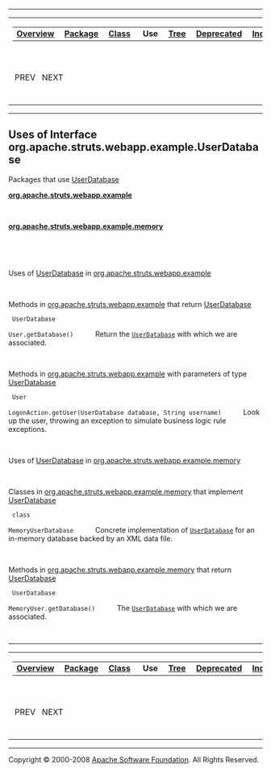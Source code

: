 ------------------------------------------------------------------------

<span id="navbar_top"></span> [](#skip-navbar_top "Skip navigation links")

<table>
<colgroup>
<col width="50%" />
<col width="50%" />
</colgroup>
<tbody>
<tr class="odd">
<td align="left"><span id="navbar_top_firstrow"></span>
<table>
<tbody>
<tr class="odd">
<td align="left"><a href="../../../../../../overview-summary.html.md"><strong>Overview</strong></a> </td>
<td align="left"><a href="../package-summary.html.md"><strong>Package</strong></a> </td>
<td align="left"><a href="../../../../../../org/apache/struts/webapp/example/UserDatabase.html.md" title="interface in org.apache.struts.webapp.example"><strong>Class</strong></a> </td>
<td align="left"> <strong>Use</strong> </td>
<td align="left"><a href="../package-tree.html.md"><strong>Tree</strong></a> </td>
<td align="left"><a href="../../../../../../deprecated-list.html.md"><strong>Deprecated</strong></a> </td>
<td align="left"><a href="../../../../../../index-all.html.md"><strong>Index</strong></a> </td>
<td align="left"><a href="../../../../../../help-doc.html.md"><strong>Help</strong></a> </td>
</tr>
</tbody>
</table></td>
<td align="left"></td>
</tr>
<tr class="even">
<td align="left"> PREV   NEXT</td>
<td align="left"><a href="../../../../../../index.html.md?org/apache/struts/webapp/example//class-useUserDatabase.html"><strong>FRAMES</strong></a>    <a href="UserDatabase.html"><strong>NO FRAMES</strong></a>    
<a href="../../../../../../allclasses-noframe.html.md"><strong>All Classes</strong></a></td>
</tr>
</tbody>
</table>

<span id="skip-navbar_top"></span>

------------------------------------------------------------------------

**Uses of Interface
 org.apache.struts.webapp.example.UserDatabase**
------------------------------------------------

Packages that use [UserDatabase](../../../../../../org/apache/struts/webapp/example/UserDatabase.html.md "interface in org.apache.struts.webapp.example")

[**org.apache.struts.webapp.example**](#org.apache.struts.webapp.example)

  

[**org.apache.struts.webapp.example.memory**](#org.apache.struts.webapp.example.memory)

  

 

<span id="org.apache.struts.webapp.example"></span>

Uses of [UserDatabase](../../../../../../org/apache/struts/webapp/example/UserDatabase.html.md "interface in org.apache.struts.webapp.example") in [org.apache.struts.webapp.example](../../../../../../org/apache/struts/webapp/example/package-summary.html)

 

Methods in [org.apache.struts.webapp.example](../../../../../../org/apache/struts/webapp/example/package-summary.html.md) that return [UserDatabase](../../../../../../org/apache/struts/webapp/example/UserDatabase.html "interface in org.apache.struts.webapp.example")

` UserDatabase`

`User.getDatabase()`
           Return the [`UserDatabase`](../../../../../../org/apache/struts/webapp/example/UserDatabase.html.md "interface in org.apache.struts.webapp.example") with which we are associated.

 

Methods in [org.apache.struts.webapp.example](../../../../../../org/apache/struts/webapp/example/package-summary.html.md) with parameters of type [UserDatabase](../../../../../../org/apache/struts/webapp/example/UserDatabase.html "interface in org.apache.struts.webapp.example")

` User`

`LogonAction.getUser(UserDatabase database, String username)`
           Look up the user, throwing an exception to simulate business logic rule exceptions.

 

<span id="org.apache.struts.webapp.example.memory"></span>

Uses of [UserDatabase](../../../../../../org/apache/struts/webapp/example/UserDatabase.html.md "interface in org.apache.struts.webapp.example") in [org.apache.struts.webapp.example.memory](../../../../../../org/apache/struts/webapp/example/memory/package-summary.html)

 

Classes in [org.apache.struts.webapp.example.memory](../../../../../../org/apache/struts/webapp/example/memory/package-summary.html.md) that implement [UserDatabase](../../../../../../org/apache/struts/webapp/example/UserDatabase.html "interface in org.apache.struts.webapp.example")

` class`

`MemoryUserDatabase`
           Concrete implementation of [`UserDatabase`](../../../../../../org/apache/struts/webapp/example/UserDatabase.html.md "interface in org.apache.struts.webapp.example") for an in-memory database backed by an XML data file.

 

Methods in [org.apache.struts.webapp.example.memory](../../../../../../org/apache/struts/webapp/example/memory/package-summary.html.md) that return [UserDatabase](../../../../../../org/apache/struts/webapp/example/UserDatabase.html "interface in org.apache.struts.webapp.example")

` UserDatabase`

`MemoryUser.getDatabase()`
           The [`UserDatabase`](../../../../../../org/apache/struts/webapp/example/UserDatabase.html.md "interface in org.apache.struts.webapp.example") with which we are associated.

 

------------------------------------------------------------------------

<span id="navbar_bottom"></span> [](#skip-navbar_bottom "Skip navigation links")

<table>
<colgroup>
<col width="50%" />
<col width="50%" />
</colgroup>
<tbody>
<tr class="odd">
<td align="left"><span id="navbar_bottom_firstrow"></span>
<table>
<tbody>
<tr class="odd">
<td align="left"><a href="../../../../../../overview-summary.html.md"><strong>Overview</strong></a> </td>
<td align="left"><a href="../package-summary.html.md"><strong>Package</strong></a> </td>
<td align="left"><a href="../../../../../../org/apache/struts/webapp/example/UserDatabase.html.md" title="interface in org.apache.struts.webapp.example"><strong>Class</strong></a> </td>
<td align="left"> <strong>Use</strong> </td>
<td align="left"><a href="../package-tree.html.md"><strong>Tree</strong></a> </td>
<td align="left"><a href="../../../../../../deprecated-list.html.md"><strong>Deprecated</strong></a> </td>
<td align="left"><a href="../../../../../../index-all.html.md"><strong>Index</strong></a> </td>
<td align="left"><a href="../../../../../../help-doc.html.md"><strong>Help</strong></a> </td>
</tr>
</tbody>
</table></td>
<td align="left"></td>
</tr>
<tr class="even">
<td align="left"> PREV   NEXT</td>
<td align="left"><a href="../../../../../../index.html.md?org/apache/struts/webapp/example//class-useUserDatabase.html"><strong>FRAMES</strong></a>    <a href="UserDatabase.html"><strong>NO FRAMES</strong></a>    
<a href="../../../../../../allclasses-noframe.html.md"><strong>All Classes</strong></a></td>
</tr>
</tbody>
</table>

<span id="skip-navbar_bottom"></span>

------------------------------------------------------------------------

Copyright © 2000-2008 [Apache Software Foundation](http://www.apache.org/). All Rights Reserved.
